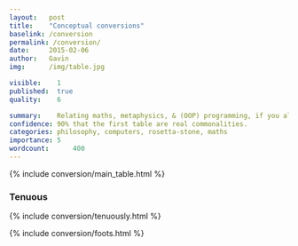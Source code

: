 ```yaml
---
layout:   post
title:    "Conceptual conversions"
baselink: /conversion
permalink: /conversion/
date:     2015-02-06
author:   Gavin 
img:      /img/table.jpg

visible:    1
published:  true
quality: 	6

summary:    Relating maths, metaphysics, & (OOP) programming, if you already know one.
confidence: 90% that the first table are real commonalities.
categories: philosophy, computers, rosetta-stone, maths
importance: 5
wordcount:      400
---
```


<style>
  tr {
      border-bottom: 1px solid black;
	  text-align: center;
  }
</style>

{%  include conversion/main_table.html    %}


<div class="accordion">
  <h3>Tenuous</h3>
  <div>
    {%  include conversion/tenuously.html    %}
  </div>
</div>




{%  include conversion/foots.html    %}

